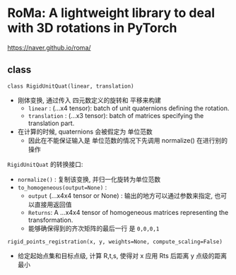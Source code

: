 # RoMa: A lightweight library to deal with 3D rotations in PyTorch

https://naver.github.io/roma/




## class


`class RigidUnitQuat(linear, translation)`
* 刚体变换, 通过传入 四元数定义的旋转和 平移来构建
  * `linear` : (…x4 tensor): batch of unit quaternions defining the rotation.
  * `translation` : (…x3 tensor): batch of matrices specifying the translation part.
* 在计算的时候, quaternions 会被假定为 单位范数
  * 因此在不能保证输入是 单位范数的情况下先调用 normalize() 在进行别的操作


`RigidUnitQuat` 的转换接口:
* `normalize()`   : 复制该变换, 并归一化旋转为单位范数
* `to_homogeneous(output=None)` :
  * `output` (...x4x4 tensor or None) : 输出的地方可以通过参数来指定, 也可以直接用返回值
  * `Returns`: A …x4x4 tensor of homogeneous matrices representing the transformation.
  * 能够确保得到的齐次矩阵的最后一行 是 `0,0,0,1`



`rigid_points_registration(x, y, weights=None, compute_scaling=False)`
* 给定起始点集和目标点级, 计算 R,t,s, 使得对 x 应用 Rts 后距离 y 点级的距离最小

